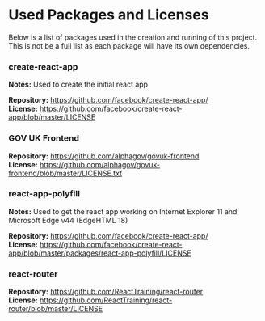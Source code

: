 # Used Packages and Licenses

Below is a list of packages used in the creation and running of this project.  
This is not be a full list as each package will have its own dependencies.

### create-react-app
**Notes:** Used to create the initial react app

**Repository:** https://github.com/facebook/create-react-app/  
**License:** https://github.com/facebook/create-react-app/blob/master/LICENSE

### GOV UK Frontend
**Repository:** https://github.com/alphagov/govuk-frontend  
**License:** https://github.com/alphagov/govuk-frontend/blob/master/LICENSE.txt

### react-app-polyfill
**Notes:** Used to get the react app working on Internet Explorer 11 and Microsoft Edge v44 (EdgeHTML 18)

**Repository:** https://github.com/facebook/create-react-app/  
**License:** https://github.com/facebook/create-react-app/blob/master/packages/react-app-polyfill/LICENSE

### react-router
**Repository:** https://github.com/ReactTraining/react-router  
**License:** https://github.com/ReactTraining/react-router/blob/master/LICENSE
